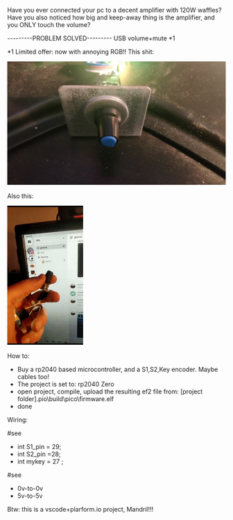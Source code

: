 Have you ever connected your pc to a decent amplifier with 120W waffles?
Have you also noticed how big and keep-away thing is the amplifier, and you ONLY touch the volume?

---------PROBLEM SOLVED---------
USB volume+mute *1

*1 Limited offer: now with annoying RGB!!
This shit:

![Alt Text](include/IMG_20230602_151845.jpg)

Also this:

![Alt Text](include/le-gif.gif)

How to:
- Buy a rp2040 based microcontroller, and a S1,S2,Key encoder. Maybe cables too!
- The project is set to: rp2040 Zero
- open project, compile, upload the resulting ef2 file from: [project folder].pio\build\pico\firmware.elf
- done

Wiring:

#see
- int S1_pin = 29;
- int S2_pin =28;
- int mykey = 27 ;

#see
- 0v-to-0v
- 5v-to-5v

Btw: this is a vscode+plarform.io project, Mandril!!!
